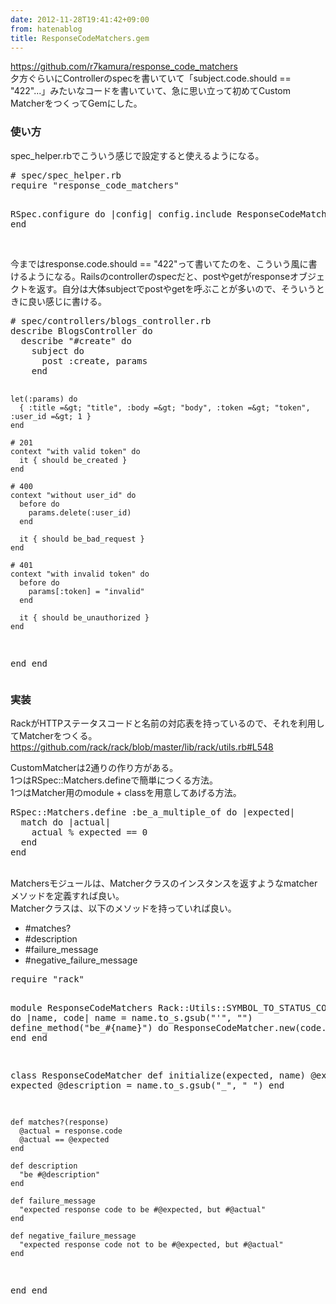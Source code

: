 ```yaml
---
date: 2012-11-28T19:41:42+09:00
from: hatenablog
title: ResponseCodeMatchers.gem
---
```


<p><a href="https://github.com/r7kamura/response_code_matchers">https://github.com/r7kamura/response_code_matchers</a><br>
夕方ぐらいにControllerのspecを書いていて「subject.code.should == "422"...」みたいなコードを書いていて、急に思い立って初めてCustom MatcherをつくってGemにした。</p><p></p>

<div class="section">
    <h3>使い方</h3>
    <p>spec_helper.rbでこういう感じで設定すると使えるようになる。</p>
<pre class="code" data-unlink># spec/spec_helper.rb
require "response_code_matchers"

RSpec.configure do |config|
  config.include ResponseCodeMatchers
end</pre>
<p><br>
今まではresponse.code.should == "422"って書いてたのを、こういう風に書けるようになる。Railsのcontrollerのspecだと、postやgetがresponseオブジェクトを返す。自分は大体subjectでpostやgetを呼ぶことが多いので、そういうときに良い感じに書ける。</p>
<p></p>
<pre class="code" data-unlink># spec/controllers/blogs_controller.rb
describe BlogsController do
  describe "#create" do
    subject do
      post :create, params
    end

    let(:params) do
      { :title =&gt; "title", :body =&gt; "body", :token =&gt; "token", :user_id =&gt; 1 }
    end

    # 201
    context "with valid token" do
      it { should be_created }
    end

    # 400
    context "without user_id" do
      before do
        params.delete(:user_id)
      end

      it { should be_bad_request }
    end

    # 401
    context "with invalid token" do
      before do
        params[:token] = "invalid"
      end

      it { should be_unauthorized }
    end
  end
end</pre>
</div>
<div class="section">
    <h3>実装</h3>
    <p>RackがHTTPステータスコードと名前の対応表を持っているので、それを利用してMatcherをつくる。<br>
<a href="https://github.com/rack/rack/blob/master/lib/rack/utils.rb#L548">https://github.com/rack/rack/blob/master/lib/rack/utils.rb#L548</a></p>
<p>CustomMatcherは2通りの作り方がある。<br>
1つはRSpec::Matchers.defineで簡単につくる方法。<br>
1つはMatcher用のmodule + classを用意してあげる方法。</p>
<pre class="code" data-unlink>RSpec::Matchers.define :be_a_multiple_of do |expected|
  match do |actual|
    actual % expected == 0
  end
end</pre>
<p><br>
Matchersモジュールは、Matcherクラスのインスタンスを返すようなmatcherメソッドを定義すれば良い。<br>
Matcherクラスは、以下のメソッドを持っていれば良い。</p>

<ul>
<li>#matches?</li>
<li>#description</li>
<li>#failure_message</li>
<li>#negative_failure_message</li>
</ul>
<pre class="code" data-unlink>require "rack"

module ResponseCodeMatchers
  Rack::Utils::SYMBOL_TO_STATUS_CODE.each do |name, code|
    name = name.to_s.gsub("'", "")
    define_method("be_#{name}") do
      ResponseCodeMatcher.new(code.to_s, name)
    end
  end

  class ResponseCodeMatcher
    def initialize(expected, name)
      @expected    = expected
      @description = name.to_s.gsub("_", " ")
    end

    def matches?(response)
      @actual = response.code
      @actual == @expected
    end

    def description
      "be #@description"
    end

    def failure_message
      "expected response code to be #@expected, but #@actual"
    end

    def negative_failure_message
      "expected response code not to be #@expected, but #@actual"
    end
  end
end</pre>
</div>

